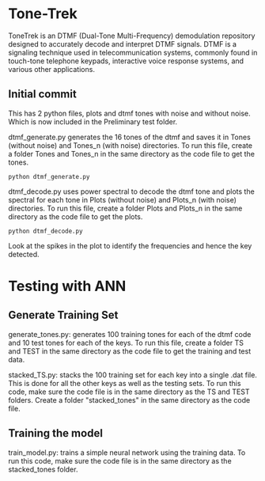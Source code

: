 # Tone-Trek
ToneTrek is an DTMF (Dual-Tone Multi-Frequency) demodulation repository designed to accurately decode and interpret DTMF signals. DTMF is a signaling technique used in telecommunication systems, commonly found in touch-tone telephone keypads, interactive voice response systems, and various other applications. 

## Initial commit
This has 2 python files, plots and dtmf tones with noise and without noise. Which is now included in the Preliminary test folder.

dtmf_generate.py generates the 16 tones of the dtmf and saves it in Tones (without noise) and Tones_n (with noise) directories. To run this file, create a folder Tones and Tones_n in the same directory as the code file to get the tones.

```python dtmf_generate.py```

dtmf_decode.py uses power spectral to decode the dtmf tone and plots the spectral for each tone in Plots (without noise) and Plots_n (with noise) directories. To run this file, create a folder Plots and Plots_n in the same directory as the code file to get the plots.

```python dtmf_decode.py```

Look at the spikes in the plot to identify the frequencies and hence the key detected.

# Testing with ANN
## Generate Training Set
generate_tones.py: generates 100 training tones for each of the dtmf code and 10 test tones for each of the keys. To run this file, create a folder TS and TEST in the same directory as the code file to get the training and test data.

stacked_TS.py: stacks the 100 training set for each key into a single .dat file. This is done for all the other keys as well as the testing sets. To run this code, make sure the code file is in the same directory as the TS and TEST folders. Create a folder "stacked_tones" in the same directory as the code file.


## Training the model
train_model.py: trains a simple neural network using the training data. To run this code, make sure the code file is in the same directory as the stacked_tones folder.
